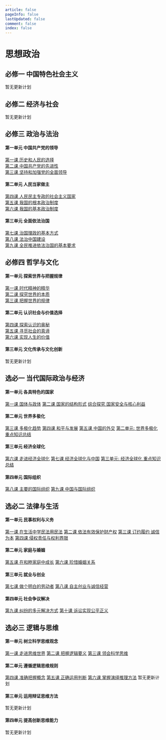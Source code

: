 ```yaml
---
article: false
pageInfo: false
lastUpdated: false
comment: false
index: false
---
```


# 思想政治

## 必修一 中国特色社会主义
暂无更新计划
<!-- [第一课 社会主义从空想到科学、从理论到实践的发展](formal1#第一课-社会主义从空想到科学从理论到实践的发展)  
[第二课 只有社会主义才能救中国](formal1#第二课-只有社会主义才能救中国)  
[第三课 只有中国特色社会主义才能发展中国](formal1#第三课只有中国特色社会主义才能发展中国)  
[第四课 只有坚持和发展中国特色社会主义才能实现中华民族伟大复兴](formal1#第四课-只有坚持和发展中国特色社会主义才能实现中华民族伟大复兴) -->


## 必修二 经济与社会
暂无更新计划
<!-- #### 第一单元 生产资料所有制与经济体制
[第一课 我国的生产资料所有制](formal2#第一课-我国的生产资料所有制)  
[第二课 我国的社会主义市场经济体制](formal2#第二课-我国的社会主义市场经济体制)

#### 第二单元 经济发展与社会进步
[第三课 我国的经济发展](formal2#第三课-我国的经济发展)  
[第四课 我国的个人收入分配与社会保障](formal2#第四课-我国的个人收入分配与社会保障) -->


## 必修三 政治与法治

#### 第一单元 中国共产党的领导
[第一课 历史和人民的选择](formal3#第一课-历史和人民的选择)  
[第二课 中国共产党的先进性](formal3#第二课-中国共产党的先进性)  
[第三课 坚持和加强党的全面领导](formal3#第三课-坚持和加强党的全面领导)

#### 第二单元 人民当家做主
[第四课 人民民主专政的社会主义国家](formal3#第四课-人民民主专政的社会主义国家)  
[第五课 我国的根本政治制度](formal3#第五课-我国的根本政治制度)  
[第六课 我国的基本政治制度](formal3#第六课-我国的基本政治制度)

#### 第三单元 全面依法治国
[第七课 治国理政的基本方式](formal3#第七课-治国理政的基本方式)  
[第八课 法治中国建设](formal3#第八课-法治中国建设)  
[第九课 全民推进依法治国的基本要求](formal3#第九课-全民推进依法治国的基本要求)


## 必修四 哲学与文化

#### 第一单元 探索世界与把握规律
[第一课 时代精神的精华](formal4#第一课-时代精神的精华)  
[第二课 探究世界的本质](formal4#第二课-探究世界的本质)  
[第三课 把握世界的规律](formal4#第三课-把握世界的规律)

#### 第二单元 认识社会与价值选择
[第四课 探索认识的奥秘](formal4#第四课-探索认识的奥秘)  
[第五课 寻觅社会的真谛](formal4#第五课-寻觅社会的真谛)  
[第六课 实现人生的价值](formal4#第六课-实现人生的价值)

#### 第三单元 文化传承与文化创新
暂无更新计划
<!-- [第七课 继承发展中华优秀传统文化](formal4#第七课-继承发展中华优秀传统文化)  
[第八课 学习借鉴外来文化的有益成果](formal4#第八课-学习借鉴外来文化的有益成果)  
[第九课 发展中国特色社会主义文化](formal4#第九课-发展中国特色社会主义文化) -->


## 选必一 当代国际政治与经济

#### 第一单元 各具特色的国家
[第一课 国体与政体](optional1#第一课-国体与政体)
[第二课 国家的结构形式](optional1#第二课-国家的结构形式)
[综合探究 国家安全与核心利益](optional1#综合探究-国家安全与核心利益)

#### 第二单元 世界多极化
[第三课 多极化趋势](optional1#第三课-多极化趋势)
[第四课 和平与发展](optional1#第四课-和平与发展)
[第五课 中国的外交](optional1#第五课-中国的外交)
[第二单元: 世界多极化 重点知识总结](optional1#第二单元-世界多极化-重点知识总结)

#### 第三单元 经济全球化
[第六课 走进经济全球化](optional1#第六课-走进经济全球化)
[第七课 经济全球化与中国](optional1#第七课-经济全球化与中国)
[第三单元: 经济全球化 重点知识总结](optional1#第三单元-经济全球化-重点知识总结)

#### 第四单元 国际组织
[第八课 主要的国际组织](optional1#第八课-主要的国际组织)
[第九课 中国与国际组织](optional1#第九课-中国与国际组织)


## 选必二 法律与生活

#### 第一单元 民事权利与义务
[第一课 在生活中学民法用民法](optional2#第一课-在生活中学民法用民法)
[第二课 依法有效保护财产权](optional2#第二课-依法有效保护财产权)
[第三课 订约履约 诚信为本](optional2#第三课-订阅履约-诚信为本)
[第四课 侵权责任与权利界限](optional2#第四课-侵权责任与权利界限)

#### 第二单元 家庭与婚姻
[第五课 在和睦家庭中成长](optional2#第五课-在和睦家庭中成长)
[第六课 珍惜婚姻关系](optional2#第六课-珍惜婚姻关系)

#### 第三单元 就业与创业
[第七课 做个明白的劳动者](optional2#第七课-做个明白的劳动者)
[第八课 自主创业与诚信经营](optional2#第八课-自主创业与诚信经营)

#### 第四单元 社会争议解决
[第九课 纠纷的多元解决方式](optional2#第九课-纠纷的多元解决方式)
[第十课 诉讼实现公平正义](optional2#第十课-诉讼实现公平正义)


## 选必三 逻辑与思维

#### 第一单元 树立科学思维观念
[第一课 走进思维世界](optional3#第一课-走进思维世界)
[第二课 把握逻辑要义](optional3#第二课-把握逻辑要义)
[第三课 领会科学思维](optional3#第三课-领会科学思维)

#### 第二单元 遵循逻辑思维规则
[第四课 准确把握概念](optional3#第四课-准确把握概念)
[第五课 正确运用判断](optional3#第五课-正确运用判断)
[第六课 掌握演绎推理方法](optional3#第六课-掌握演绎推理方法)
暂无更新计划
<!-- [第七课 学会归纳与类比推理](optional3#第七课-学会归纳与类比推理) -->

#### 第三单元 运用辩证思维方法
暂无更新计划
<!-- [第八课 把握辩证分合](optional3#第八课-把握辩证分合)
[第九课 理解质量互变](optional3#第九课-理解质量互变)
[第十课 推动认识发展](optional3#第十课-推动认识发展) -->

#### 第四单元 提高创新思维能力
暂无更新计划
<!-- [第十一课 创新思维要善于联想](optional3#第十一课-创新思维要善于联想)
[第十二课 创新思维要多路探索](optional3#第十二课-创新思维要多路探索)
[第十三课 创新思维要力求超前](optional3#第十三课-创新思维要力求超前) -->

